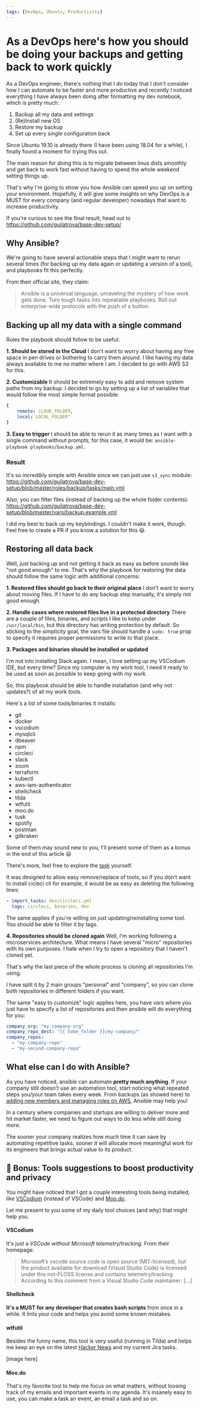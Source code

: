 ```yaml
---
tags: [DevOps, Ubuntu, Productivity]
---
```


# As a DevOps here's how you should be doing your backups and getting back to work quickly

As a DevOps engineer, there's nothing that I do today that I don't consider how I can automate to be faster and more productive and
recently I noticed everything I have always been doing after formatting my dev notebook, which is pretty much:

1. Backup all my data and settings
2. (Re)Install new OS
3. Restore my backup
4. Set up every single configuration back

Since Ubuntu 19.10 is already there (I have been using 18.04 for a while), I finally found a moment for trying this out.

The main reason for doing this is to migrate between linux dists smoothly and get back to work fast without having to spend the whole weekend setting things up.

That's why I'm going to show you how Ansible can speed you up on setting your environment. Hopefully, it will give some insights on why DevOps is a MUST for every company (and regular developer) nowadays that want to increase productivity. 

If you're curious to see the final result, head out to https://github.com/guilatrova/base-dev-setup/

## Why Ansible?

We're going to have several actionable steps that I might want to rerun several times (for backing up my data again or updating a version of a tool), and playbooks fit this perfectly.

From their official site, they claim:
> Ansible is a universal language, unraveling the mystery of how work gets done. Turn tough tasks into repeatable playbooks. Roll out enterprise-wide protocols with the push of a button.


## Backing up all my data with a single command

Rules the playbook should follow to be useful:

**1. Should be stored in the Cloud**
I don't want to worry about having any free space in pen drives or bothering to carry them around. I like having my data always available to me no matter where I am. I decided to go with AWS S3 for this.

**2. Customizable**
It should be extremely easy to add and remove system paths from my backup. I decided to go by setting up a list of variables that would follow the most simple format possible:

```yaml
{
    remote: CLOUD_FOLDER,
    local: LOCAL_FOLDER"
}
```

**3. Easy to trigger**
I should be able to rerun it as many times as I want with a single command without prompts, for this case, it would be: `ansible-playbook playbooks/backup.yml`.

### Result

It's so incredibly simple with Ansible since we can just use `s3_sync` module: https://github.com/guilatrova/base-dev-setup/blob/master/roles/backup/tasks/main.yml

Also, you can filter files (instead of backing up the whole folder contents): https://github.com/guilatrova/base-dev-setup/blob/master/vars/backup.example.yml

I did my best to back up my keybindings. I couldn't make it work, though.
Feel free to create a PR if you know a solution for this 😃.

## Restoring all data back

Well, just backing up and not getting it back as easy as before sounds like "not good enough" to me. That's why the playbook for restoring the data should follow the same logic with additional concerns:

**1. Restored files should go back to their original place**
I don't want to worry about moving files. If I have to do any backup step manually, it's simply not good enough.

**2. Handle cases where restored files live in a protected directory**
There are a couple of files, binaries, and scripts I like to keep under `/usr/local/bin`, but this directory has writing protection by default. So sticking to the simplicity goal, the vars file should handle a `sudo: true` prop to specify it requires proper permissions to write to that place.

**3. Packages and binaries should be installed or updated**

I'm not into installing Slack again. I mean, I love setting up my VSCodium IDE, but every time?
Since my computer is my work tool, I need it ready to be used as soon as possible to keep going with my work.

So, this playbook should be able to handle installation (and why not updates?) of all my work tools.

Here's a list of some tools/binaries it installs:

- git
- docker
- vscodium
- mysqlcli
- dbeaver
- npm
- circleci
- slack
- zoom
- terraform
- kubectl
- aws-iam-authenticator
- shellcheck
- tilda
- wtfutil
- moo.do
- tusk
- spotify
- postman
- gitkraken

Some of them may sound new to you, I'll present some of them as a bonus in the end of this article 😃

There's more, feel free to explore the [task](https://github.com/guilatrova/base-dev-setup/blob/master/roles/packages/tasks/main.yml) yourself.

It was designed to allow easy remove/replace of tools, so if you don't want to install cicleci cli for example, it would be as easy as deleting the following lines:

```yaml
- import_tasks: dev/circleci.yml
  tags: circleci, binaries, dev
```

The same applies if you're willing on just updating/reinstalling some tool. You should be able to filter it by tags.

**4. Repositories should be cloned again**
Well, I'm working following a microservices architecture. What means I have several "micro" repositories with its own purposes. I hate when I try to open a repository that I haven't cloned yet.

That's why the last piece of the whole process is cloning all repositories I'm using.

I have split it by 2 main groups "personal" and "company", so you can clone both repositories in different folders if you want.

The same "easy to customize" logic applies here, you have vars where you just have to specify a list of repositories and then ansible will do everything for you:

```yaml
company_org: "my-company-org"
company_repo_dest: "{{ home_folder }}/my-company/"
company_repos:
  - "my-company-repo"
  - "my-second-company-repo"
```
## What else can I do with Ansible?

As you have noticed, ansible can automate **pretty much anything**. If your company still doesn't use an automation tool, start noticing what repeated steps you/your team takes every week. From backups (as showed here) to [adding new members and managing roles on AWS](https://docs.ansible.com/ansible/latest/modules/iam_module.html), Ansible may help you!

In a century where companies and startups are willing to deliver more and hit market faster, we need to figure out ways to do less while still doing more.

The sooner your company realizes how much time it can save by automating repetitive tasks, sooner it will allocate more meaningful work for its engineers that brings actual value to its product.

## 🚀 Bonus: Tools suggestions to boost productivity and privacy

You might have noticed that I got a couple interesting tools being installed, like [VSCodium](https://vscodium.com/) (instead of VSCode) and [Moo.do](https://www.moo.do/).

Let me present to you some of my daily tool choices (and why) that might help you.

#### VSCodium

It's just a _VSCode without Microsoft telemetry/tracking_. From their homepage:

> Microsoft’s vscode source code is open source (MIT-licensed), but the product available for download (Visual Studio Code) is licensed under this not-FLOSS license and contains telemetry/tracking. According to this comment from a Visual Studio Code maintainer: [...]

#### Shellcheck

**It's a MUST for any developer that creates bash scripts** from once in a while. It lints your code and helps you avoid some known mistakes.

#### wtfutil

Besides the funny name, this tool is very useful (running in Tilda) and helps me keep an eye on the latest [Hacker News](https://news.ycombinator.com) and my current Jira tasks.

[image here]

#### Moo.do

That's my favorite tool to help me focus on what matters, without loosing track of my emails and important events in my agenda. It's insanely easy to use, you can make a task an event, an email a task and so on.
